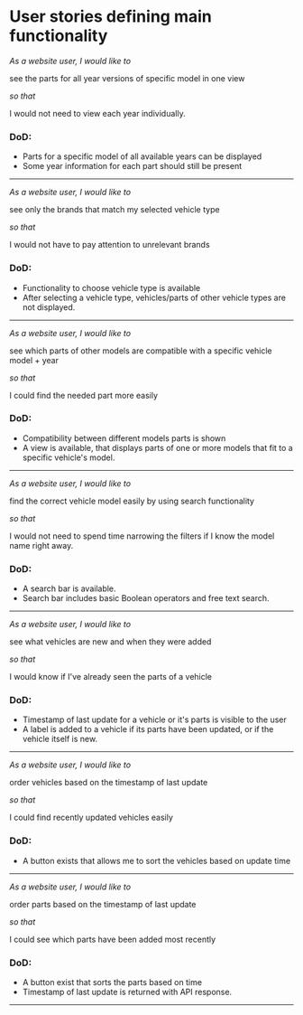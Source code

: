 # User stories defining main functionality

*As a website user, I would like to* 

see the parts for all year versions of specific model in one view

*so that*

I would not need to view each year individually.

### DoD:
- Parts for a specific model of all available years can be displayed
- Some year information for each part should still be present

---

*As a website user, I would like to* 

see only the brands that match my selected vehicle type

*so that*

I would not have to pay attention to unrelevant brands

### DoD:
- Functionality to choose vehicle type is available
- After selecting a vehicle type, vehicles/parts of other vehicle types are not displayed.
---

*As a website user, I would like to* 

see which parts of other models are compatible with a specific vehicle model + year

*so that*

I could find the needed part more easily

### DoD:
- Compatibility between different models parts is shown
- A view is available, that displays parts of one or more models that fit to a specific vehicle's model.
---

*As a website user, I would like to*

find the correct vehicle model easily by using search functionality

*so that*

I would not need to spend time narrowing the filters if I know the model name right away.

### DoD:
- A search bar is available.
- Search bar includes basic Boolean operators and free text search.
---

*As a website user, I would like to*

see what vehicles are new and when they were added

*so that*

I would know if I've already seen the parts of a vehicle

### DoD:
- Timestamp of last update for a vehicle or it's parts is visible to the user
- A label is added to a vehicle if its parts have been updated, or if the vehicle itself is new.
---

*As a website user, I would like to*

order vehicles based on the timestamp of last update

*so that*

I could find recently updated vehicles easily

### DoD:
- A button exists that allows me to sort the vehicles based on update time
---

*As a website user, I would like to*

order parts based on the timestamp of last update

*so that*

I could see which parts have been added most recently

### DoD:
- A button exist that sorts the parts based on time
- Timestamp of last update is returned with API response.
---